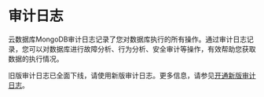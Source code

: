 # 审计日志

云数据库MongoDB审计日志记录了您对数据库执行的所有操作。通过审计日志记录，您可以对数据库进行故障分析、行为分析、安全审计等操作，有效帮助您获取数据的执行情况。

旧版审计日志已全面下线，请使用新版审计日志。更多信息，请参见[开通新版审计日志](/cn.zh-CN/用户指南/数据安全性/新版审计日志/开通新版审计日志.md)。

